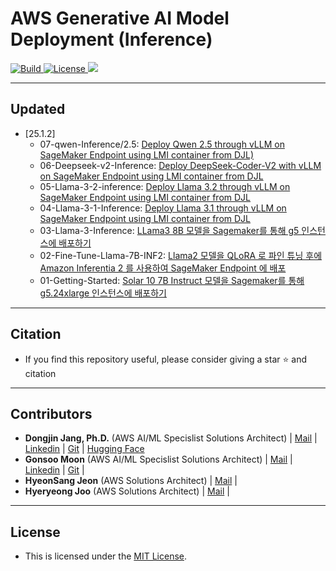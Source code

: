 <h1 align="left"><b>AWS Generative AI Model Deployment (Inference)</b></h1>
<p align="left">
    <a href="https://github.com/aws-samples">
            <img alt="Build" src="https://img.shields.io/badge/Contribution-Welcome-blue">
    </a>
    <a href="https://github.com/aws-samples/aws-ai-ml-workshop-kr/blob/master/LICENSE">
        <img alt="License" src="https://img.shields.io/badge/LICENSE-MIT-green">
    </a>
    <a href="https://hits.seeyoufarm.com"><img src="https://hits.seeyoufarm.com/api/count/incr/badge.svg?url=https%3A%2F%2Fgithub.com%2Faws-samples%2Faws-ai-ml-workshop-kr%2Ftree%2Fmaster%2Fgenai%2Faws-gen-ai-kr%2F40_inference&count_bg=%2379C83D&title_bg=%23555555&icon=&icon_color=%23E7E7E7&title=hits&edge_flat=false"/></a>
</p>

- - -

## <div id="Contents">**Updated**</div>
- [25.1.2]
    - 07-qwen-Inference/2.5: [Deploy Qwen 2.5 through vLLM on SageMaker Endpoint using LMI container from DJL)](https://github.com/aws-samples/aws-ai-ml-workshop-kr/tree/master/genai/aws-gen-ai-kr/40_inference/07-qwen-Inference/2.5)
    - 06-Deepseek-v2-Inference: [Deploy DeepSeek-Coder-V2 with vLLM on SageMaker Endpoint using LMI container from DJL](https://github.com/aws-samples/aws-ai-ml-workshop-kr/tree/master/genai/aws-gen-ai-kr/40_inference/06-Deepseek-v2-Inference)
    - 05-Llama-3-2-inference: [Deploy Llama 3.2 through vLLM on SageMaker Endpoint using LMI container from DJL](https://github.com/aws-samples/aws-ai-ml-workshop-kr/tree/master/genai/aws-gen-ai-kr/40_inference/05-Llama-3-2-inference)    
    - 04-Llama-3-1-Inference: [Deploy Llama 3.1 through vLLM on SageMaker Endpoint using LMI container from DJL](https://github.com/aws-samples/aws-ai-ml-workshop-kr/tree/master/genai/aws-gen-ai-kr/40_inference/04-Llama-3-1-Inference)    
    - 03-Llama-3-Inference: [LLama3 8B 모델을 Sagemaker를 통해 g5 인스턴스에 배포하기](https://github.com/aws-samples/aws-ai-ml-workshop-kr/tree/master/genai/aws-gen-ai-kr/40_inference/03-Llama-3-Inference)        
    - 02-Fine-Tune-Llama-7B-INF2: [Llama2 모델을 QLoRA 로 파인 튜닝 후에 Amazon Inferentia 2 를 사용하여 SageMaker Endpoint 에 배포](https://github.com/aws-samples/aws-ai-ml-workshop-kr/tree/master/genai/aws-gen-ai-kr/40_inference/02-Fine-Tune-Llama-7B-INF2)            
    - 01-Getting-Started: [Solar 10 7B Instruct 모델을 Sagemaker를 통해 g5.24xlarge 인스턴스에 배포하기](https://github.com/aws-samples/aws-ai-ml-workshop-kr/tree/master/genai/aws-gen-ai-kr/40_inference/01-Getting-Started)            
- - -

## <div id="Citation">**Citation**</div>
- <span style="#FF69B4;"> If you find this repository useful, please consider giving a star ⭐ and citation</span>

- - -

## <div id="Contributors">**Contributors**</div>
- <span style="#FF69B4;"> **Dongjin Jang, Ph.D.** (AWS AI/ML Specislist Solutions Architect) | [Mail](mailto:dongjinj@amazon.com) | [Linkedin](https://www.linkedin.com/in/dongjin-jang-kr/) | [Git](https://github.com/dongjin-ml) | [Hugging Face](https://huggingface.co/Dongjin-kr)</span>
- <span style="#FF69B4;"> **Gonsoo Moon** (AWS AI/ML Specislist Solutions Architect) | [Mail](mailto:moongons@amazon.com) | [Linkedin](https://www.linkedin.com/in/gonsoomoon/) | [Git](https://github.com/gonsoomoon-ml) | </span>
- <span style="#FF69B4;"> **HyeonSang Jeon** (AWS Solutions Architect) | [Mail](mailto:hsjeon@amazon.com) |</span>
- <span style="#FF69B4;"> **Hyeryeong Joo** (AWS Solutions Architect) | [Mail](mailto:joohyery@amazon.com) |</span>

- - -

## <div id="License">**License**</div>
- <span style="#FF69B4;"> This is licensed under the [MIT License](https://github.com/aws-samples/aws-ai-ml-workshop-kr/blob/master/LICENSE). </span>
